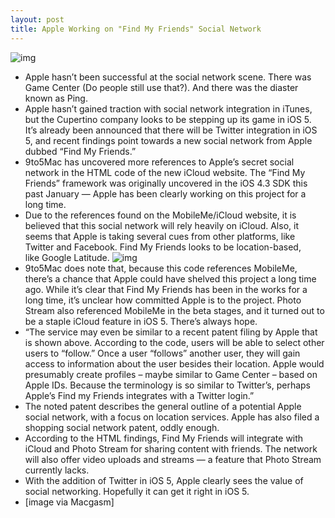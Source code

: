 ```yaml
---
layout: post
title: Apple Working on "Find My Friends" Social Network
---
```

![img](http://media.idownloadblog.com/wp-content/uploads/2011/09/20110906-jmqjqfweu84ycahaq9qs761yt.jpeg)
* Apple hasn’t been successful at the social network scene. There was Game Center (Do people still use that?). And there was the diaster known as Ping.
* Apple hasn’t gained traction with social network integration in iTunes, but the Cupertino company looks to be stepping up its game in iOS 5. It’s already been announced that there will be Twitter integration in iOS 5, and recent findings point towards a new social network from Apple dubbed “Find My Friends.”
* 9to5Mac has uncovered more references to Apple’s secret social network in the HTML code of the new iCloud website. The “Find My Friends” framework was originally uncovered in the iOS 4.3 SDK this past January — Apple has been clearly working on this project for a long time.
* Due to the references found on the MobileMe/iCloud website, it is believed that this social network will rely heavily on iCloud. Also, it seems that Apple is taking several cues from other platforms, like Twitter and Facebook. Find My Friends looks to be location-based, like Google Latitude.
![img](http://media.idownloadblog.com/wp-content/uploads/2011/09/photo-strea.png)
* 9to5Mac does note that, because this code references MobileMe, there’s a chance that Apple could have shelved this project a long time ago. While it’s clear that Find My Friends has been in the works for a long time, it’s unclear how committed Apple is to the project. Photo Stream also referenced MobileMe in the beta stages, and it turned out to be a staple iCloud feature in iOS 5. There’s always hope.
* “The service may even be similar to a recent patent filing by Apple that is shown above. According to the code, users will be able to select other users to “follow.” Once a user “follows” another user, they will gain access to information about the user besides their location. Apple would presumably create profiles – maybe similar to Game Center – based on Apple IDs. Because the terminology is so similar to Twitter’s, perhaps Apple’s Find my Friends integrates with a Twitter login.”
* The noted patent describes the general outline of a potential Apple social network, with a focus on location services. Apple has also filed a shopping social network patent, oddly enough.
* According to the HTML findings, Find My Friends will integrate with iCloud and Photo Stream for sharing content with friends. The network will also offer video uploads and streams — a feature that Photo Stream currently lacks.
* With the addition of Twitter in iOS 5, Apple clearly sees the value of social networking. Hopefully it can get it right in iOS 5.
* [image via Macgasm]

